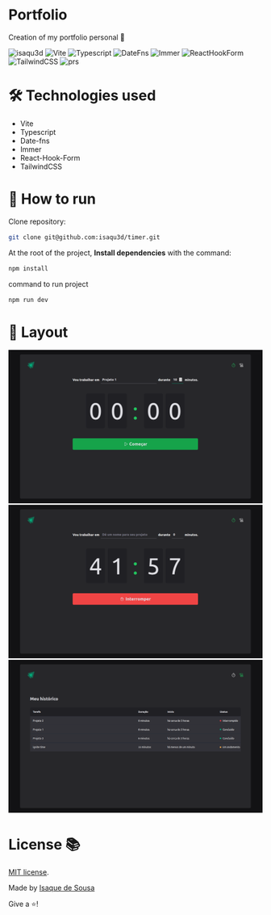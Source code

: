 # Portfolio

Creation of my portfolio personal 🚀

![isaqu3d](https://img.shields.io/badge/isaqu3d-blue?style=for-the-badge&logo=react)
![Vite](https://img.shields.io/badge/Vite-646CFF.svg?style=for-the-badge&logo=Vite&logoColor=white)
![Typescript](https://img.shields.io/badge/TypeScript-3178C6.svg?style=for-the-badge&logo=TypeScript&logoColor=white)
![DateFns](https://img.shields.io/badge/datefns-770C56.svg?style=for-the-badge&logo=date-fns&logoColor=white)
![Immer](https://img.shields.io/badge/Immer-00E7C3.svg?style=for-the-badge&logo=Immer&logoColor=white)
![ReactHookForm](https://img.shields.io/badge/React%20Hook%20Form-EC5990.svg?style=for-the-badge&logo=React-Hook-Form&logoColor=white)
![TailwindCSS](https://img.shields.io/badge/tailwindcss-%2338B2AC.svg?style=for-the-badge&logo=tailwind-css&logoColor=white)
![prs](https://img.shields.io/static/v1?label=&message=welcome&style=for-the-badge&color=24B36B&labelColor=000000)

##

# 🛠 Technologies used

- Vite
- Typescript
- Date-fns
- Immer
- React-Hook-Form
- TailwindCSS

# 🤔 How to run

Clone repository:

```sh
git clone git@github.com:isaqu3d/timer.git
```

At the root of the project, **Install dependencies** with the command:

```sh
npm install
```

command to run project

```sh
npm run dev
```

# 🎨 Layout

<img src='./.github/form.png'>
<img src='./.github/run-timer.png'>
<img src='./.github/history.png'>

# License 📚

[MIT license](LICENSE).

Made by [Isaque de Sousa](https://github.com/isaqu3d)

Give a ⭐️!
